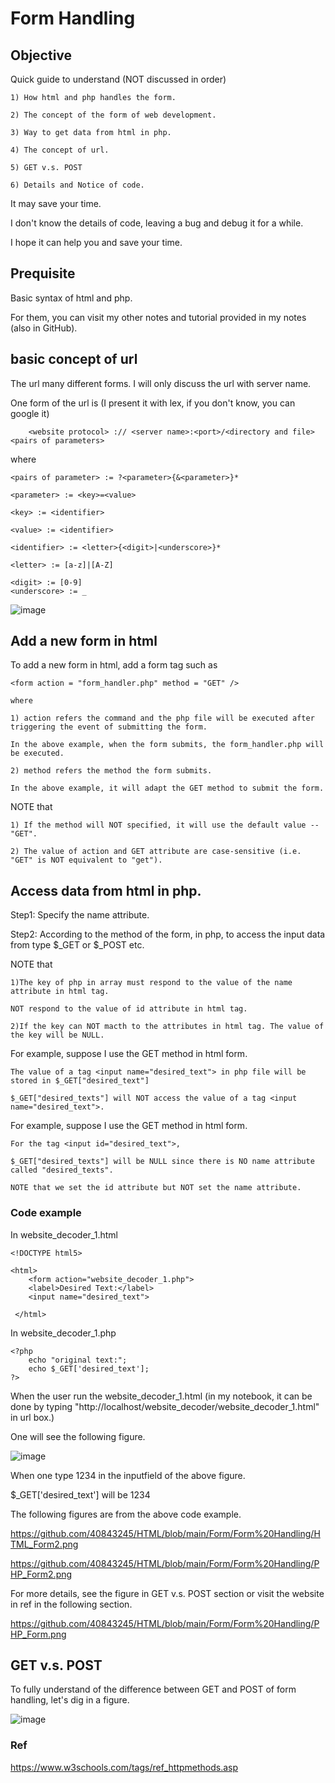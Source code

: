 # Form Handling
## Objective
Quick guide to understand (NOT discussed in order)
  
    1) How html and php handles the form.
    
    2) The concept of the form of web development.
    
    3) Way to get data from html in php.
    
    4) The concept of url.
    
    5) GET v.s. POST
    
    6) Details and Notice of code.
   
It may save your time. 
    
I don't know the details of code, leaving a bug and debug it for a while.

I hope it can help you and save your time.
  
## Prequisite
Basic syntax of html and php.

For them, you can visit my other notes and tutorial provided in my notes (also in GitHub).

## basic concept of url

The url many different forms. I will only discuss the url with server name.

One form of the url is (I present it with lex, if you don't know, you can google it)
      
        <website protocol> :// <server name>:<port>/<directory and file><pairs of parameters>
        
 where
  
    <pairs of parameter> := ?<parameter>{&<parameter>}*
    
    <parameter> := <key>=<value>
    
    <key> := <identifier>
    
    <value> := <identifier>
    
    <identifier> := <letter>{<digit>|<underscore>}*
    
    <letter> := [a-z]|[A-Z]
    
    <digit> := [0-9]
    <underscore> := _
    
    
  
![image](https://user-images.githubusercontent.com/75050655/227747020-54980aab-d3c3-4490-a0b3-97f03d827c0c.png)

## Add a new form in html
To add a new form in html, add a form tag such as  

    <form action = "form_handler.php" method = "GET" />
    
    where 
    
    1) action refers the command and the php file will be executed after triggering the event of submitting the form.
    
    In the above example, when the form submits, the form_handler.php will be executed.
    
    2) method refers the method the form submits. 
    
    In the above example, it will adapt the GET method to submit the form.
    
NOTE that
    
    1) If the method will NOT specified, it will use the default value -- "GET".
    
    2) The value of action and GET attribute are case-sensitive (i.e. "GET" is NOT equivalent to "get").
    
## Access data from html in php.

Step1: Specify the name attribute.

Step2: According to the method of the form, in php, to access the input data from type $_GET or $_POST etc.

NOTE that

    1)The key of php in array must respond to the value of the name attribute in html tag.
    
    NOT respond to the value of id attribute in html tag.
    
    2)If the key can NOT macth to the attributes in html tag. The value of the key will be NULL.
  
For example, suppose I use the GET method in html form.

    The value of a tag <input name="desired_text"> in php file will be stored in $_GET["desired_text"]
    
    $_GET["desired_texts"] will NOT access the value of a tag <input name="desired_text">.
    
For example, suppose I use the GET method in html form.

    For the tag <input id="desired_text">,  
    
    $_GET["desired_texts"] will be NULL since there is NO name attribute called "desired_texts". 
    
    NOTE that we set the id attribute but NOT set the name attribute.
    
### Code example

In website_decoder_1.html

    <!DOCTYPE html5>

    <html>
        <form action="website_decoder_1.php">
        <label>Desired Text:</label>
        <input name="desired_text">

     </html>

In website_decoder_1.php

    <?php
        echo "original text:";
        echo $_GET['desired_text'];
    ?>
        
        
When the user run the website_decoder_1.html (in my notebook, it can be done by typing "http://localhost/website_decoder/website_decoder_1.html" in url box.)

One will see the following figure.

![image](https://user-images.githubusercontent.com/75050655/227746707-aec91e1f-0881-4ea1-a25f-fa5ea42f6fc1.png)

When one type 1234 in the inputfield of the above figure.

$_GET['desired_text'] will be 1234

The following figures are from the above code example.
        
https://github.com/40843245/HTML/blob/main/Form/Form%20Handling/HTML_Form2.png

https://github.com/40843245/HTML/blob/main/Form/Form%20Handling/PHP_Form2.png

For more details, see the figure in GET v.s. POST section or visit the website in ref in the following section.

https://github.com/40843245/HTML/blob/main/Form/Form%20Handling/PHP_Form.png

## GET v.s. POST
To fully understand of the difference between GET and POST of form handling, let's dig in a figure.

![image](https://user-images.githubusercontent.com/75050655/227727831-7e4ecfb3-16ef-458b-bb2d-956537376e71.png)

### Ref

https://www.w3schools.com/tags/ref_httpmethods.asp
